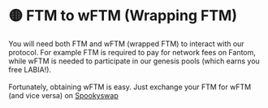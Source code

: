 # 🟡 FTM to wFTM (Wrapping FTM)

You will need both FTM and wFTM (wrapped FTM) to interact with our protocol. For example FTM is required to pay for network fees on Fantom, while wFTM is needed to participate in our genesis pools (which earns you free LABIA!).\
\
Fortunately, obtaining wFTM is easy. Just exchange your FTM for wFTM (and vice versa) on [Spookyswap](https://spookyswap.finance/swap)
